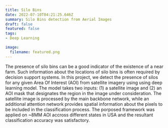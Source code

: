 ```yaml
---
title: Silo Bins
date: 2022-07-10T04:21:25.646Z
summary: Silo Bins detection from Aerial Images
draft: false
featured: false
tags:
- Deep Learning

image:
  filename: featured.png
---
```

The presence of silo bins can be a good indicator of the existence of a near farm. Such information about the locations of silo bins is often required by decision support systems. In this project, we detect the presence of silos for any given Area Of Interest (AOI) from satellite imagery using using deep learning model. The model takes two inputs: (1) a satellite image and (2) an AOI mask that designates the region in the image under consideration. The satellite image is processed by the main backbone network, while an additional attention network provides spatial information about the pixels to be included in the classification process. The porposed framework was applied on ~8MM AOI accross different states in USA and the resultant classification accuracy was satisfactory.
